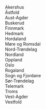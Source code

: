 &nbsp;&nbsp;&nbsp;&nbsp;Akershus<br>
&nbsp;&nbsp;&nbsp;&nbsp;Ãstfold<br>
&nbsp;&nbsp;&nbsp;&nbsp;Aust-Agder<br>
&nbsp;&nbsp;&nbsp;&nbsp;Buskerud<br>
&nbsp;&nbsp;&nbsp;&nbsp;Finnmark<br>
&nbsp;&nbsp;&nbsp;&nbsp;Hedmark<br>
&nbsp;&nbsp;&nbsp;&nbsp;Hordaland<br>
&nbsp;&nbsp;&nbsp;&nbsp;Møre og Romsdal<br>
&nbsp;&nbsp;&nbsp;&nbsp;Nord-Trøndelag<br>
&nbsp;&nbsp;&nbsp;&nbsp;Nordland<br>
&nbsp;&nbsp;&nbsp;&nbsp;Oppland<br>
&nbsp;&nbsp;&nbsp;&nbsp;Oslo<br>
&nbsp;&nbsp;&nbsp;&nbsp;Rogaland<br>
&nbsp;&nbsp;&nbsp;&nbsp;Sogn og Fjordane<br>
&nbsp;&nbsp;&nbsp;&nbsp;Sør-Trøndelag<br>
&nbsp;&nbsp;&nbsp;&nbsp;Telemark<br>
&nbsp;&nbsp;&nbsp;&nbsp;Troms<br>
&nbsp;&nbsp;&nbsp;&nbsp;Vest-Agder<br>
&nbsp;&nbsp;&nbsp;&nbsp;Vestfold
